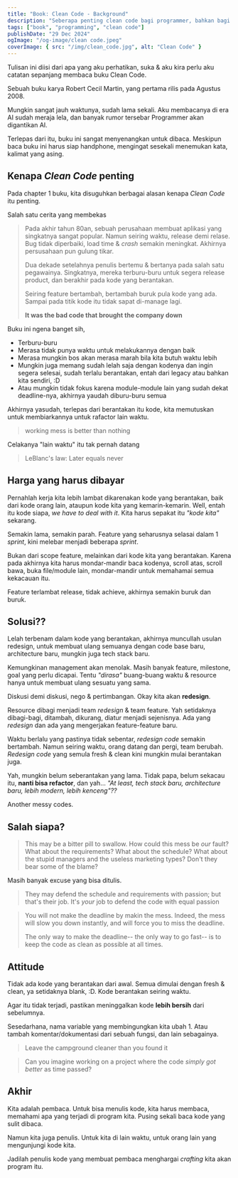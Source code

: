 ```yaml
---
title: "Book: Clean Code - Background"
description: "Seberapa penting clean code bagi programmer, bahkan bagi industri/company itu sendiri"
tags: ["book", "programming", "clean code"]
publishDate: "29 Dec 2024"
ogImage: "/og-image/clean code.jpeg"
coverImage: { src: "/img/clean_code.jpg", alt: "Clean Code" }
---
```


Tulisan ini diisi dari apa yang aku perhatikan,
suka & aku kira perlu aku catatan sepanjang membaca buku Clean Code.

Sebuah buku karya Robert Cecil Martin,
yang pertama rilis pada Agustus 2008.

Mungkin sangat jauh waktunya,
sudah lama sekali.
Aku membacanya di era AI sudah meraja lela,
dan banyak rumor tersebar Programmer akan digantikan AI.

Terlepas dari itu,
buku ini sangat menyenangkan untuk dibaca.
Meskipun baca buku ini harus siap handphone,
mengingat sesekali menemukan kata, kalimat yang asing.

## Kenapa _Clean Code_ penting

Pada chapter 1 buku,
kita disuguhkan berbagai alasan kenapa _Clean Code_ itu penting.

Salah satu cerita yang membekas

> Pada akhir tahun 80an,
> sebuah perusahaan membuat aplikasi yang singkatnya sangat popular.
> Namun seiring waktu, release demi relase.
> Bug tidak diperbaiki, load time & _crash_ semakin meningkat.
> Akhirnya persusahaan pun gulung tikar.
>
> Dua dekade setelahnya penulis bertemu & bertanya pada salah satu pegawainya.
> Singkatnya, mereka terburu-buru untuk segera release product,
> dan berakhir pada kode yang berantakan.
>
> Seiring feature bertambah,
> bertambah buruk pula kode yang ada.
> Sampai pada titik kode itu tidak sapat di-manage lagi.
>
> **It was the bad code that brought the company down**

Buku ini ngena banget sih,

- Terburu-buru
- Merasa tidak punya waktu untuk melakukannya dengan baik
- Merasa mungkin bos akan merasa marah bila kita butuh waktu lebih
- Mungkin juga memang sudah lelah saja dengan kodenya dan ingin segera selesai, sudah terlalu berantakan, entah dari legacy atau bahkan kita sendiri, :D
- Atau mungkin tidak fokus karena module-module lain yang sudah dekat deadline-nya, akhirnya yaudah diburu-buru semua

Akhirnya yasudah,
terlepas dari berantakan itu kode,
kita memutuskan untuk membiarkannya untuk rafactor lain waktu.

> working mess is better than nothing

Celakanya "lain waktu" itu tak pernah datang

> LeBlanc's law: Later equals never

## Harga yang harus dibayar

Pernahlah kerja kita lebih lambat dikarenakan kode yang berantakan,
baik dari kode orang lain, ataupun kode kita yang kemarin-kemarin.
Well, entah itu kode siapa, _we have to deal with it_.
Kita harus sepakat itu _"kode kita"_ sekarang.

Semakin lama, semakin parah.
Feature yang seharusnya selasai dalam 1 _sprint_,
kini melebar menjadi beberapa _sprint_.

Bukan dari scope feature,
melainkan dari kode kita yang berantakan.
Karena pada akhirnya kita harus mondar-mandir baca kodenya,
scroll atas, scroll bawa, buka file/module lain,
mondar-mandir untuk memahamai semua kekacauan itu.

Feature terlambat release,
tidak achieve, akhirnya semakin buruk dan buruk.

## Solusi??

Lelah terbenam dalam kode yang berantakan,
akhirnya muncullah usulan redesign,
untuk membuat ulang semuanya dengan code base baru,
architecture baru, mungkin juga tech stack baru.

Kemungkinan management akan menolak.
Masih banyak feature, milestone, goal yang perlu dicapai.
Tentu _"dirasa"_ buang-buang waktu & resource hanya untuk membuat ulang sesuatu yang sama.

Diskusi demi diskusi, nego & pertimbangan.
Okay kita akan **redesign**.

Resource dibagi menjadi team _redesign_ & team feature.
Yah setidaknya dibagi-bagi, ditambah, dikurang, diatur menjadi sejenisnya.
Ada yang _redesign_ dan ada yang mengerjakan feature-feature baru.

Waktu berlalu yang pastinya tidak sebentar,
_redesign code_ semakin bertambah.
Namun seiring waktu, orang datang dan pergi, team berubah.
_Redesign code_ yang semula fresh & clean kini mungkin mulai berantakan juga.

Yah, mungkin belum seberantakan yang lama.
Tidak papa, belum sekacau itu, **nanti bisa refactor**, dan yah...
_"At least, tech stack baru, architecture baru, lebih modern, lebih kenceng"??_

Another messy codes.

## Salah siapa?

> This may be a bitter pill to swallow.
> How could this mess be _our_ fault?
> What about the requirements?
> What about the schedule?
> What about the stupid managers and the useless marketing types?
> Don't they bear some of the blame?

Masih banyak excuse yang bisa ditulis.

> They may defend the schedule and requirements with passion; but that's their job.
> It's _your_ job to defend the code with equal passion

> You will not make the deadline by makin the mess.
> Indeed, the mess will slow you down instantly,
> and will force you to miss the deadline.
>
> The only way to make the deadline--
> the only way to go fast--
> is to keep the code as clean as possible at all times.

## Attitude

Tidak ada kode yang berantakan dari awal.
Semua dimulai dengan fresh & clean, ya setidaknya blank, :D.
Kode berantakan seiring waktu.

Agar itu tidak terjadi,
pastikan meninggalkan kode **lebih bersih** dari sebelumnya.

Sesedarhana, nama variable yang membingungkan kita ubah 1.
Atau tambah komentar/dokumentasi dari sebuah fungsi, dan lain sebagainya.

> Leave the campground cleaner than you found it

> Can you imagine working on a project where the code _simply got better_
> as time passed?

## Akhir

Kita adalah pembaca.
Untuk bisa menulis kode, kita harus membaca,
memahami apa yang terjadi di program kita.
Pusing sekali baca kode yang sulit dibaca.

Namun kita juga penulis.
Untuk kita di lain waktu,
untuk orang lain yang mengunjungi kode kita.

Jadilah penulis kode yang membuat pembaca menghargai _crafting_ kita akan program itu.
